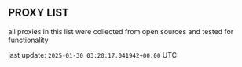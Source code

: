 ## PROXY LIST

all proxies in this list were collected from open sources and tested for functionality

last update: `2025-01-30 03:20:17.041942+00:00` UTC